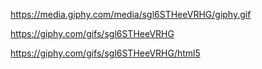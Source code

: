 https://media.giphy.com/media/sgl6STHeeVRHG/giphy.gif

https://giphy.com/gifs/sgl6STHeeVRHG

https://giphy.com/gifs/sgl6STHeeVRHG/html5
